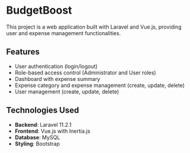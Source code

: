 # BudgetBoost

This project is a web application built with Laravel and Vue.js, providing user and expense management functionalities.

## Features

- User authentication (login/logout)
- Role-based access control (Administrator and User roles)
- Dashboard with expense summary
- Expense category and expense management (create, update, delete)
- User management (create, update, delete)

## Technologies Used

- **Backend**: Laravel 11.2.1
- **Frontend**: Vue.js with Inertia.js
- **Database**: MySQL
- **Styling**: Bootstrap